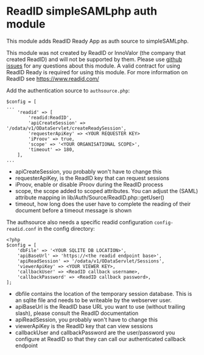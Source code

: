 # ReadID simpleSAMLphp auth module

This module adds ReadID Ready App as auth source to simpleSAMLphp.

This module was not created by ReadID or InnoValor (the company that created ReadID) and will not be supported by them. Please use [github issues](https://github.com/SURFnet/simplesamlphp-module-readid/issues/new) for any questions about this module. 
A valid contract for using ReadID Ready is required for using this module. For more information on ReadID see https://www.readid.com/

Add the authentication source to ```authsource.php```:
```
$config = [
...
    'readid' => [
        'readid:ReadID',
        'apiCreateSession' => '/odata/v1/ODataServlet/createReadySession',
        'requesterApiKey' => <YOUR REQUESTER KEY>
        'iProov' => true,
        'scope' => '<YOUR ORGANISATIONAL SCOPE>',
        'timeout' => 180,
    ],
...
```

- apiCreateSession, you probably won't have to change this
- requesterApiKey, is the ReadID key that can request sessions
- iProov, enable or disable iProov during the ReadID process
- scope, the scope added to scoped attributes. You can adjust the (SAML) attribute mapping in lib/Auth/Source/ReadID.php::getUser()
- timeout, how long does the user have to complete the reading of their document before a timeout message is shown

The authsource also needs a specific readid configuration ```config-readid.conf``` in the config directory:

```
<?php
$config = [
    'dbFile' => '<YOUR SQLITE DB LOCATION>',
    'apiBaseUrl' => 'https://<the readid endpoint base>',
    'apiReadSession' => '/odata/v1/ODataServlet/Sessions',
    'viewerApiKey' => <YOUR VIEWER KEY>,
    'callbackUser' => <ReadID callback username>,
    'callbackPassword' => <ReadID callback password>,
];
```

- dbfile contains the location of the temporary session database. This is an sqlite file and needs to be writeable by the webserver user.
- apiBaseUrl is the ReadID base URL you want to use (without trailing slash), please consult the ReadID documentation
- apiReadSession, you probably won't have to change this
- viewerApiKey is the ReadID key that can view sessions
- callbackUser and callbackPassword are the user/password you configure at ReadID so that they can call our authenticated callback endpoint

